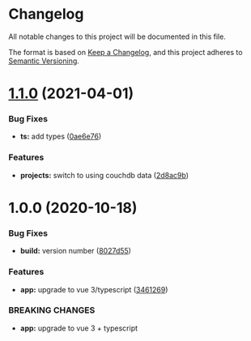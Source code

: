 # Changelog
All notable changes to this project will be documented in this file.

The format is based on [Keep a Changelog](https://keepachangelog.com/en/1.0.0/),
and this project adheres to [Semantic Versioning](https://semver.org/spec/v2.0.0.html).

# [1.1.0](https://github.com/Kovee98/portfolio/compare/v1.0.0...v1.1.0) (2021-04-01)


### Bug Fixes

* **ts:** add types ([0ae6e76](https://github.com/Kovee98/portfolio/commit/0ae6e7649253cbf90abeb57d220b8eb079b48ba1))


### Features

* **projects:** switch to using couchdb data ([2d8ac9b](https://github.com/Kovee98/portfolio/commit/2d8ac9bdd8523e2cd85e2c12f6ceafea6a457cba))

# 1.0.0 (2020-10-18)


### Bug Fixes

* **build:** version number ([8027d55](https://github.com/Kovee98/portfolio/commit/8027d55d9baf9d416f1331d56623757a4f23ed64))


### Features

* **app:** upgrade to vue 3/typescript ([3461269](https://github.com/Kovee98/portfolio/commit/34612693220fe47ffe4533dc8b2fdeabedc467ce))


### BREAKING CHANGES

* **app:** upgrade to vue 3 + typescript
